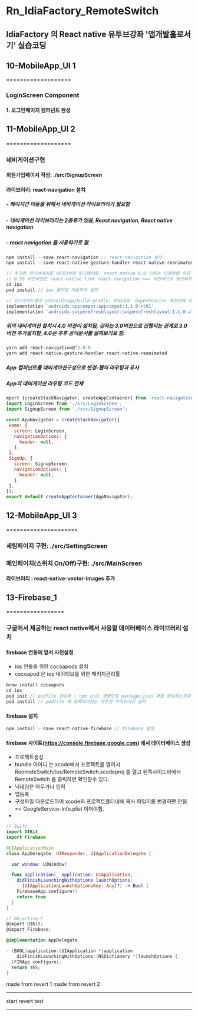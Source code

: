 # Rn_IdiaFactory_RemoteSwitch
## IdiaFactory 의 React native 유투브강좌 '앱개발홀로서기' 실습코딩


## 10-MobileApp_UI 1 
===================

### LoginScreen Component
#### 1. 로그인페이지 컴퍼넌트 완성



## 11-MobileApp_UI 2 
===================
### 네비게이션구현

#### 회원가입페이지 작성: ./src/SignupScreen
#### 라이브러리: react-navigation 설치
##### - 페이지간 이동을 위해서 네비게이션 라이브러리가 필요함
##### - 네비게이션 라이브러리는 2종류가 있음, React navigation,  React native navigation
##### - react navigation 을 사용하기로 함.
 ```js
 npm install --save react-navigation // react-navigation 설치
 npm install --save react-native-gesture-handler react-native-reanimated react-native-screens // react-navigation의 의존성 라이브러르 3종 설치

 // 추가한 라이브러리를 네이티브와 링크해야함  react native 6.0 이후는 아래처럼 하면 자동으로 링크함
 // 0.59 이전버전은 react-native link react-navigation <== 이런식으로 링크해주어야 함.
 cd ios
 pod install // ios 폴더로 이동하여 설치

 // 안드로이드용은 android/app/build.gradle: 파일내의  dependencies 섹션안에 아래 두줄을 추가한다.
implementation 'androidx.appcompat:appcompat:1.1.0-rc01'
implementation 'androidx.swiperefreshlayout:swiperefreshlayout:1.1.0-alpha02'
 ```

##### 위의 네비게이션 설치시 4.0 버젼이 설치됨, 강좌는 3.0버전으로 진행되는 관계로 3.0버전 추가설치함, 4.0은 추후 공식문서를 살펴보기로 함.
 ```js
yarn add react-navigation@^3.0.0
yarn add react-native-gesture-handler react-native-reanimated
 ```
 ##### App 컴퍼넌트를 네비게이션구성으로 변경-웹의 라우팅과 유사
 ##### App의 네비게이션 라우팅 코드 전체
 ```js
 mport {createStackNavigator, createAppContainer} from 'react-navigation';
import LoginScreen from './src/LoginScreen';
import SignupScreen from './src/SignupScreen';

const AppNavigator = createStackNavigator({
  Home: {
    screen: LoginScreen,
    navigationOptions: {
      header: null,
    },
  },
  SignUp: {
    screen: SignupScreen,
    navigationOptions: {
      header: null,
    },
  },
});
export default createAppContainer(AppNavigator);
 ```



## 12-MobileApp_UI 3
=====================
 
 ### 세팅페이지 구현: ./src/SettingScreen
 ### 메인페이지(스위치 On/Off)구현: ./src/MainScreen
 #### 라이브러리 : react-native-vector-images 추가



## 13-Firebase_1
=================
### 구글에서 제공하는 react native에서 사용할 데이터베이스 라이브러리 설치
#### firebase 연동에 앞서 사전설정
- ios 연동을 위한 cocoapods 설치
- cocoapod 은 ios 네이티브를 위한 패키지관리툴
```js
brew install cocoapods
cd ios
pod init // podfile 생성함 : npm init 명령으로 package.json 파일 생성하는것과 비슷함.
pod install // podfile 에 등록되어있는 의존성 라이브러리 설치
```
####  firebase 설치
```js
npm install --save react-native-firebase // firebase 설치
```

#### firebase 사이트(https://console.firebase.google.com) 에서 데이터베이스 생성
- 프로젝트생성
- bundle 아이디 는 xcode에서 프로젝트를 열어서 ReomoteSwitch/ios/RemoteSwitch.xcodeproj 를 열고 왼쪽사이드바에서 RemoteSwitch 를 클릭하면 확인할수 있다.
- 닉네임은 아무거나 입력
- 앱등록
- 구성파일 다운로드하여 xcode의 프로젝트폴더내에 복사 파일이름 변경하면 안됨 => GoogleService-Info.plist 이어야함.
- 

```Swift
// Swift
import UIKit
import Firebase

@UIApplicationMain
class AppDelegate: UIResponder, UIApplicationDelegate {

  var window: UIWindow?

  func application(_ application: UIApplication,
    didFinishLaunchingWithOptions launchOptions:
      [UIApplicationLaunchOptionsKey: Any]?) -> Bool {
    FirebaseApp.configure()
    return true
  }
}
```
```Objective-C
// Objective-C
@import UIKit;
@import Firebase;

@implementation AppDelegate

- (BOOL)application:(UIApplication *)application
    didFinishLaunchingWithOptions:(NSDictionary *)launchOptions {
  [FIRApp configure];
  return YES;
}
```
made from revert 1
made from revert 2

-----------------------------

start revert test

-----------------------------
